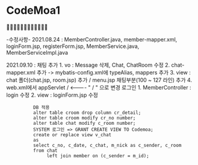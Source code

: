 # CodeMoa1
👨‍💻👨‍💻👨‍💻👨‍💻👨‍💻👨‍💻

-수정사항-
2021.08.24 : MemberController.java, member-mapper.xml, loginForm.jsp, registerForm.jsp, MemberService.java, MemberServiceImpl.java

2021.09.10 : 채팅 추가 
              1. vo : Message 삭제, Chat, ChatRoom 수정
              2. chat-mapper.xml 추가 -> mybatis-config.xml에 typeAlias, mappers 추가
              3. view : chat 폴더(chat.jsp, room.jsp) 추가 / menu.jsp 채팅부분(100 ~ 127 라인) 추가
              4. web.xml에서 <servlet-mapping>
                              <servlet-name>appServlet</servlet-name>
                              <url-pattern>/</url-pattern>     <---- " / " 으로 변경
                            </servlet-mapping>
              로그인
              1. MemberController : login 수정
              2. view : loginForm.jsp 수정
  
  
              DB 적용
              alter table croom drop column cr_detail;
              alter table croom modify cr_no number;
              alter table chat modify c_room number;
              SYSTEM 로그인 => GRANT CREATE VIEW TO Codemoa;
              create or replace view v_chat
              as
              select c_no, c_date, c_chat, m_nick as c_sender, c_room
              from chat
                   left join member on (c_sender = m_id);
          
